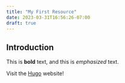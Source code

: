 ```yaml
---
title: "My First Resource"
date: 2023-03-31T16:56:26-07:00
draft: true
---
```

## Introduction

This is **bold** text, and this is *emphasized* text.

Visit the [Hugo](https://gohugo.io) website!
